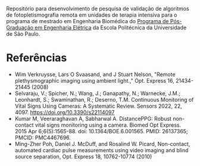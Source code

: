 Repositório para desenvolvimento de pesquisa de validação de algoritmos de fotopletismografia remota em unidades de terapia intensiva para o programa de mestrado em Engenharia Biomédica do [Programa de Pós-Graduação em Engenharia Elétrica](https://ppgee.poli.usp.br/pb) da Escola Politécnica da Universidade de São Paulo.

# Referências

- Wim Verkruysse, Lars O Svaasand, and J Stuart Nelson, "Remote plethysmographic imaging using ambient light.," Opt. Express 16, 21434-21445 (2008)
- Selvaraju, V.; Spicher, N.; Wang, J.; Ganapathy, N.; Warnecke, J.M.; Leonhardt, S.; Swaminathan, R.; Deserno, T.M. Continuous Monitoring of Vital Signs Using Cameras: A Systematic Review. Sensors 2022, 22, 4097. https://doi.org/10.3390/s22114097
- Kumar M, Veeraraghavan A, Sabharwal A. DistancePPG: Robust non-contact vital signs monitoring using a camera. Biomed Opt Express. 2015 Apr 6;6(5):1565-88. doi: 10.1364/BOE.6.001565. PMID: 26137365; PMCID: PMC4467696.
- Ming-Zher Poh, Daniel J. McDuff, and Rosalind W. Picard, Non-contact, automated cardiac pulse measurements using video imaging and blind source separation, Opt. Express 18, 10762-10774 (2010)